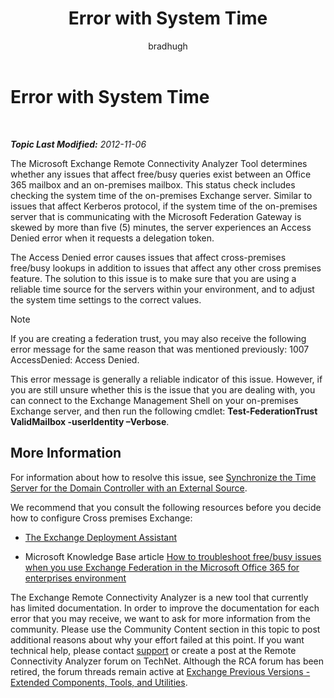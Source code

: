﻿---
title: Error with System Time
author: bradhugh
ms.author: bradhugh
manager: tpolitis
audience: ITPro 
ms.topic: article 
ms.service: remote-connect-tool
localization_priority: Normal
description: 
---

<div data-xmlns="http://www.w3.org/1999/xhtml">

<div class="topic" data-xmlns="http://www.w3.org/1999/xhtml" data-msxsl="urn:schemas-microsoft-com:xslt" data-cs="http://msdn.microsoft.com/en-us/">

<div data-asp="http://msdn2.microsoft.com/asp">

# Error with System Time

</div>

<div id="mainSection">

<div id="mainBody">

<span> </span>

_**Topic Last Modified:** 2012-11-06_

The Microsoft Exchange Remote Connectivity Analyzer Tool determines whether any issues that affect free/busy queries exist between an Office 365 mailbox and an on-premises mailbox. This status check includes checking the system time of the on-premises Exchange server. Similar to issues that affect Kerberos protocol, if the system time of the on-premises server that is communicating with the Microsoft Federation Gateway is skewed by more than five (5) minutes, the server experiences an Access Denied error when it requests a delegation token.

The Access Denied error causes issues that affect cross-premises free/busy lookups in addition to issues that affect any other cross premises feature. The solution to this issue is to make sure that you are using a reliable time source for the servers within your environment, and to adjust the system time settings to the correct values.

<div class="alert">


> [!NOTE]
> If you are creating a federation trust, you may also receive the following error message for the same reason that was mentioned previously: 1007 AccessDenied: Access Denied.


</div>

This error message is generally a reliable indicator of this issue. However, if you are still unsure whether this is the issue that you are dealing with, you can connect to the Exchange Management Shell on your on-premises Exchange server, and then run the following cmdlet: **Test-FederationTrust ValidMailbox -userIdentity –Verbose**.

<div>

## More Information

For information about how to resolve this issue, see [Synchronize the Time Server for the Domain Controller with an External Source](http://technet.microsoft.com/en-us/library/cc784553\(ws.10\).aspx).

We recommend that you consult the following resources before you decide how to configure Cross premises Exchange:

  - [The Exchange Deployment Assistant](http://technet.microsoft.com/en-us/exdeploy2010/default.aspx)

  - Microsoft Knowledge Base article [How to troubleshoot free/busy issues when you use Exchange Federation in the Microsoft Office 365 for enterprises environment](http://support.microsoft.com/kb/2555008)

The Exchange Remote Connectivity Analyzer is a new tool that currently has limited documentation. In order to improve the documentation for each error that you may receive, we want to ask for more information from the community. Please use the Community Content section in this topic to post additional reasons about why your effort failed at this point. If you want technical help, please contact [support](http://go.microsoft.com/fwlink/?linkid=8158) or create a post at the Remote Connectivity Analyzer forum on TechNet. Although the RCA forum has been retired, the forum threads remain active at [Exchange Previous Versions - Extended Components, Tools, and Utilities](http://social.technet.microsoft.com/forums/en-us/exchangesvr3rdpartyappslegacy).

</div>

</div>

<span> </span>

</div>

</div>

</div>

